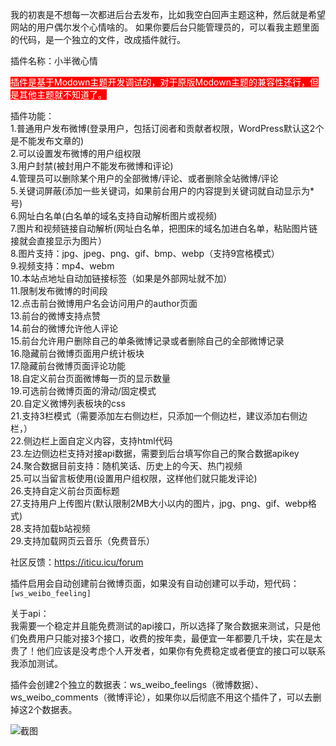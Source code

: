 我的初衷是不想每一次都进后台去发布，比如我空白回声主题这种，然后就是希望网站的用户偶尔发个心情啥的。
如果你要后台只能管理员的，可以看我主题里面的代码，是一个独立的文件，改成插件就行。  

插件名称：小半微心情

<mark style="background-color: red; color: white;">插件是基于Modown主题开发调试的，对于原版Modown主题的兼容性还行，但是其他主题就不知道了。</mark>


插件功能：  
1.普通用户发布微博(登录用户，包括订阅者和贡献者权限，WordPress默认这2个是不能发布文章的)    
2.可以设置发布微博的用户组权限  
3.用户封禁(被封用户不能发布微博和评论)  
4.管理员可以删除某个用户的全部微博/评论、或者删除全站微博/评论  
5.关键词屏蔽(添加一些关键词，如果前台用户的内容提到关键词就自动显示为*号)  
6.网址白名单(白名单的域名支持自动解析图片或视频)  
7.图片和视频链接自动解析(网址白名单，把图床的域名加进白名单，粘贴图片链接就会直接显示为图片）  
8.图片支持：jpg、jpeg、png、gif、bmp、webp（支持9宫格模式）  
9.视频支持：mp4、webm  
10.本站点地址自动加链接标签（如果是外部网址就不加）  
11.限制发布微博的时间段  
12.点击前台微博用户名会访问用户的author页面  
13.前台的微博支持点赞  
14.前台的微博允许他人评论  
15.前台允许用户删除自己的单条微博记录或者删除自己的全部微博记录  
16.隐藏前台微博页面用户统计板块  
17.隐藏前台微博页面评论功能  
18.自定义前台页面微博每一页的显示数量  
19.可选前台微博页面的滑动/固定模式  
20.自定义微博列表板块的css  
21.支持3栏模式（需要添加左右侧边栏，只添加一个侧边栏，建议添加右侧边栏，）  
22.侧边栏上面自定义内容，支持html代码  
23.左边侧边栏支持对接api数据，需要到后台填写你自己的聚合数据apikey  
24.聚合数据目前支持：随机笑话、历史上的今天、热门视频  
25.可以当留言板使用(设置用户组权限，这样他们就只能发评论)  
26.支持自定义前台页面标题  
27.支持用户上传图片(默认限制2MB大小以内的图片，jpg、png、gif、webp格式)  
28.支持加载b站视频  
29.支持加载网页云音乐（免费音乐）


社区反馈：https://iticu.icu/forum  



插件启用会自动创建前台微博页面，如果没有自动创建可以手动，短代码：
`[ws_weibo_feeling]`

  
关于api：  
我需要一个稳定并且能免费测试的api接口，所以选择了聚合数据来测试，只是他们免费用户只能对接3个接口，收费的按年卖，最便宜一年都要几千块，实在是太贵了！他们应该是没考虑个人开发者，如果你有免费稳定或者便宜的接口可以联系我添加测试。  

插件会创建2个独立的数据表：ws_weibo_feelings（微博数据）、ws_weibo_comments（微博评论），如果你以后彻底不用这个插件了，可以去删掉这2个数据表。


![截图](https://ice.frostsky.com/2024/12/21/a9576e11520c230a9fc3ad50aec2b7fa.jpeg)
